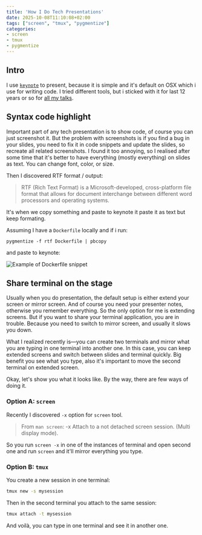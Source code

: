 ```yaml
---
title: 'How I Do Tech Presentations'
date: 2025-10-08T11:10:08+02:00
tags: ["screen", "tmux", "pygmentize"]
categories:
- screen
- tmux
- pygmentize
---
```


## Intro

I use [`keynote`](https://www.apple.com/in/keynote/) to present, because it is simple and it's default on OSX which i use for writing code.
I tried different tools, but i sticked with it for last 12 years or so for [all my talks](/pages/talks/).


## Syntax code highlight

Important part of any tech presentation is to show code, of course
you can just screenshot it. But the problem with screenshots is if you find
a bug in your slides, you need to fix it in code snippets and update the slides, so recreate
all related screenshots. I found it too annoying, so I realised after some time
that it's better to have everything (mostly everything) on slides as text. You can change
font, color, or size.

Then I discovered RTF format / output:  

> RTF (Rich Text Format) is a Microsoft-developed, cross-platform file format that allows for document interchange between different word processors and operating systems.

It's when we copy something and paste to keynote
it paste it as text but keep formating.

Assuming I have a `Dockerfile` locally and if i run:

```
pygmentize -f rtf Dockerfile | pbcopy
```

and paste to keynote:

![Example of Dockerfile snippet](keynote-screenshot-docker.png)

<!-- ## Highlight specific lines -->
<!-- TODO: update later -->


## Share terminal on the stage

Usually when you do presentation, the default setup is either extend your screen or mirror screen.
And of course you need your presenter notes, otherwise you remember everything. So the only option
for me is extending screens. But if you want to share your terminal application, you are in trouble.
Because you need to switch to mirror screen, and usually it slows you down. 

What I realized recently is—you can create two terminals and mirror what you are typing in one terminal into another one. 
In this case, you can keep extended screens and switch between slides and terminal quickly.
Big benefit you see what you type, also it's important to move the second terminal on extended screen.

Okay, let's show you what it looks like. By the way, there are few ways of doing it.


### Option A: `screen`

Recently I discovered `-x` option for `screen` tool.

> From `man screen`:
> -x Attach to a not detached screen session. (Multi display mode).

So you run `screen -x` in one of the instances of terminal and open second 
one and run `screen` and it'll mirror everything you type. 

### Option B: `tmux`

You create a new session in one terminal:

```bash
tmux new -s mysession
```

Then in the second terminal you attach to the same session:

```bash
tmux attach -t mysession
```

And voilà, you can type in one terminal and see it in another one.